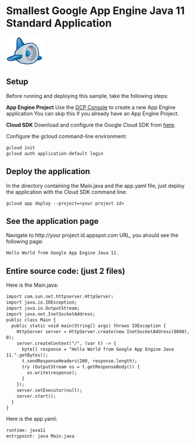 # Smallest Google App Engine Java 11 Standard Application

![AppEngine logo](appEngine.png)





## Setup

Before running and deploying this sample, take the following steps:

**App Engine Project** Use the [GCP Console](https://console.cloud.google.com/projectselector/appengine/create?lang=java) to create a new App Engine application 
You can skip this if you already have an App Engine Project.

**Cloud SDK** Download and configure the Google Cloud SDK from [here](https://cloud.google.com/sdk).

Configure the gcloud command-line environment:

```
gcloud init
gcloud auth application-default login
```


## Deploy the application
In the directory containing the Main.java and the app.yaml file, just deploy the application with the Cloud SDK command line:

```
gcloud app deploy --project=<your project id>
```

## See the application page
Navigate to http://your project id.appspot.com URL, you ahould see the following page:

```
Hello World from Google App Engine Java 11.
```

## Entire source code: (just 2 files)

Here is the Main.java:

```
import com.sun.net.httpserver.HttpServer;
import java.io.IOException;
import java.io.OutputStream;
import java.net.InetSocketAddress;
public class Main {
  public static void main(String[] args) throws IOException {
    HttpServer server = HttpServer.create(new InetSocketAddress(8080), 0);
    server.createContext("/", (var t) -> {
      byte[] response = "Hello World from Google App Engine Java 11.".getBytes();
      t.sendResponseHeaders(200, response.length);
      try (OutputStream os = t.getResponseBody()) {
        os.write(response);
      }
    });
    server.setExecutor(null);
    server.start();
  }
}
```

Here is the app.yaml:

```
runtime: java11
entrypoint: java Main.java
```

